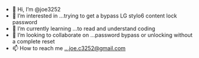 - 👋 Hi, I’m @joe3252
- 👀 I’m interested in ...trying to get a bypass LG stylo6 content lock password
- 🌱 I’m currently learning ...to read and understand coding 
- 💞️ I’m looking to collaborate on ...password bypass or unlocking without a complete reset
- 📫 How to reach me ...joe.c3252@gmail.com

<!---
joe3252/joe3252 is a ✨ special ✨ repository because its `README.md` (this file) appears on your GitHub profile.
You can click the Preview link to take a look at your changes.
--->
